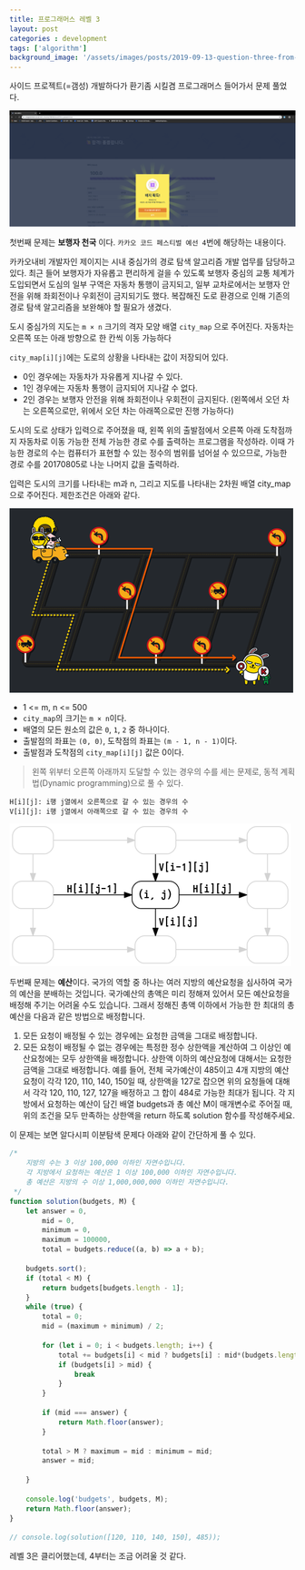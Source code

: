 ```yaml
---
title: 프로그래머스 레벨 3
layout: post
categories : development
tags: ['algorithm']
background_image: '/assets/images/posts/2019-09-13-question-three-from-ps/screen-shot-1.png'
---
```


사이드 프로젝트(=갬성) 개발하다가 환기좀 시킬겸 프로그래머스 들어가서 문제 풀었다.

![screen-shot](/assets/images/posts/2019-09-13-question-three-from-ps/screen-shot-1.png)

첫번째 문제는 **보행자 천국** 이다. `카카오 코드 페스티벌 예선 4`번에 해당하는 내용이다.

카카오내비 개발자인 제이지는 시내 중심가의 경로 탐색 알고리즘 개발 업무를 담당하고 있다. 최근 들어 보행자가 자유롭고 편리하게 걸을 수 있도록 보행자 중심의 교통 체계가 도입되면서 도심의 일부 구역은 자동차 통행이 금지되고, 일부 교차로에서는 보행자 안전을 위해 좌회전이나 우회전이 금지되기도 했다. 복잡해진 도로 환경으로 인해 기존의 경로 탐색 알고리즘을 보완해야 할 필요가 생겼다.

도시 중심가의 지도는 `m × n` 크기의 격자 모양 배열 `city_map` 으로 주어진다. 자동차는 오른쪽 또는 아래 방향으로 한 칸씩 이동 가능하다

`city_map[i][j]`에는 도로의 상황을 나타내는 값이 저장되어 있다.

- 0인 경우에는 자동차가 자유롭게 지나갈 수 있다.
- 1인 경우에는 자동차 통행이 금지되어 지나갈 수 없다.
- 2인 경우는 보행자 안전을 위해 좌회전이나 우회전이 금지된다. (왼쪽에서 오던 차는 오른쪽으로만, 위에서 오던 차는 아래쪽으로만 진행 가능하다)

도시의 도로 상태가 입력으로 주어졌을 때, 왼쪽 위의 출발점에서 오른쪽 아래 도착점까지 자동차로 이동 가능한 전체 가능한 경로 수를 출력하는 프로그램을 작성하라. 이때 가능한 경로의 수는 컴퓨터가 표현할 수 있는 정수의 범위를 넘어설 수 있으므로, 가능한 경로 수를 20170805로 나눈 나머지 값을 출력하라.

입력은 도시의 크기를 나타내는 m과 n, 그리고 지도를 나타내는 2차원 배열 city_map으로 주어진다. 제한조건은 아래와 같다.

![screen-shot](/assets/images/posts/2019-09-13-question-three-from-ps/oneway500.png)

- 1 <= m, n <= 500
- `city_map`의 크기는 `m × n`이다.
- 배열의 모든 원소의 값은 `0`, `1`, `2` 중 하나이다.
- 출발점의 좌표는 `(0, 0)`, 도착점의 좌표는 `(m - 1, n - 1)`이다.
- 출발점과 도착점의 `city_map[i][j]` 값은 0이다.

> 왼쪽 위부터 오른쪽 아래까지 도달할 수 있는 경우의 수를 세는 문제로, 동적 계획법(Dynamic programming)으로 풀 수 있다.

```
H[i][j]: i행 j열에서 오른쪽으로 갈 수 있는 경우의 수
V[i][j]: i행 j열에서 아래쪽으로 갈 수 있는 경우의 수
```

![screen-shot](/assets/images/posts/2019-09-13-question-three-from-ps/code-festival-round-1-oneway.png)

두번째 문제는 **예산**이다.
국가의 역할 중 하나는 여러 지방의 예산요청을 심사하여 국가의 예산을 분배하는 것입니다. 국가예산의 총액은 미리 정해져 있어서 모든 예산요청을 배정해 주기는 어려울 수도 있습니다. 그래서 정해진 총액 이하에서 가능한 한 최대의 총 예산을 다음과 같은 방법으로 배정합니다.

1. 모든 요청이 배정될 수 있는 경우에는 요청한 금액을 그대로 배정합니다.
2. 모든 요청이 배정될 수 없는 경우에는 특정한 정수 상한액을 계산하여 그 이상인 예산요청에는 모두 상한액을 배정합니다. 
   상한액 이하의 예산요청에 대해서는 요청한 금액을 그대로 배정합니다. 
예를 들어, 전체 국가예산이 485이고 4개 지방의 예산요청이 각각 120, 110, 140, 150일 때, 상한액을 127로 잡으면 위의 요청들에 대해서 각각 120, 110, 127, 127을 배정하고 그 합이 484로 가능한 최대가 됩니다.
각 지방에서 요청하는 예산이 담긴 배열 budgets과 총 예산 M이 매개변수로 주어질 때, 위의 조건을 모두 만족하는 상한액을 return 하도록 solution 함수를 작성해주세요.

이 문제는 보면 알다시피 이분탐색 문제다 아래와 같이 간단하게 풀 수 있다.

```javascript
/*
    지방의 수는 3 이상 100,000 이하인 자연수입니다.
    각 지방에서 요청하는 예산은 1 이상 100,000 이하인 자연수입니다.
    총 예산은 지방의 수 이상 1,000,000,000 이하인 자연수입니다.
 */
function solution(budgets, M) {
    let answer = 0,
        mid = 0,
        minimum = 0,
        maximum = 100000,
        total = budgets.reduce((a, b) => a + b);

    budgets.sort();
    if (total < M) {
        return budgets[budgets.length - 1];
    }
    while (true) {
        total = 0;
        mid = (maximum + minimum) / 2;

        for (let i = 0; i < budgets.length; i++) {
            total += budgets[i] < mid ? budgets[i] : mid*(budgets.length- 1 - (i - 1));
            if (budgets[i] > mid) {
                break
            }
        }

        if (mid === answer) {
            return Math.floor(answer);
        }

        total > M ? maximum = mid : minimum = mid;
        answer = mid;

    }

    console.log('budgets', budgets, M);
    return Math.floor(answer);
}

// console.log(solution([120, 110, 140, 150], 485));
```

레벨 3은 클리어했는데, 4부터는 조금 어려울 것 같다.
